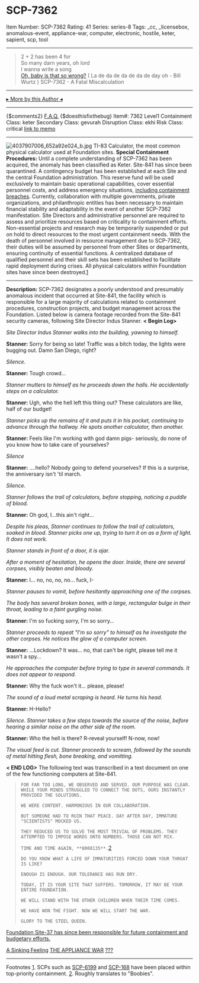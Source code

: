 # SCP-7362
Item Number: SCP-7362
Rating: 41
Series: series-8
Tags: _cc, _licensebox, anomalous-event, appliance-war, computer, electronic, hostile, keter, sapient, scp, tool

---

> 2 + 2 has been 4 for  
>  So many darn years, oh lord  
>  I wanna write a song  
>  [Oh, baby is that so wrong?](https://youtu.be/V0HCZ4YGqbw)
( La de da de da de da de day oh - Bill Wurtz )
SCP-7362 - A Fatal Miscalculation
* * *
[▸ More by this Author ◂](https://scp-wiki.wikidot.com/trouts-authorpage)
* * *
{$comments2}
[F.A.Q.](https://scp-wiki.wikidot.com/component:info-ayers)
{$doesthisfixthebug}
Item#: 7362
Level1
Containment Class:
keter
Secondary Class:
gevurah
Disruption Class:
ekhi
Risk Class:
critical
[link to memo](/classification-committee-memo)  

* * *
![4037907006_652a92e024_b.jpg](https://live.staticflickr.com/2680/4037907006_652a92e024_b.jpg)
TI-83 Calculator, the most common physical calculator used at Foundation sites.
**Special Containment Procedures:** Until a complete understanding of SCP-7362 has been acquired, the anomaly has been classified as Keter.
Site-841 has since been quarantined. A contingency budget has been established at each Site and the central Foundation administration. This reserve fund will be used exclusively to maintain basic operational capabilities, cover essential personnel costs, and address emergency situations, [including containment breaches](https://scp-wiki.wikidot.com/scp-7084).
Currently, collaboration with multiple governments, private organizations, and philanthropic entities has been necessary to maintain financial stability and adaptability in the event of another SCP-7362 manifestation. Site Directors and administrative personnel are required to assess and prioritize resources based on criticality to containment efforts. Non-essential projects and research may be temporarily suspended or put on hold to direct resources to the most urgent containment needs.
With the death of personnel involved in resource management due to SCP-7362, their duties will be assumed by personnel from other Sites or departments, ensuring continuity of essential functions. A centralized database of qualified personnel and their skill sets has been established to facilitate rapid deployment during crises.
All physical calculators within Foundation sites have since been destroyed.[1](javascript:;)
* * *
**Description:** SCP-7362 designates a poorly understood and presumably anomalous incident that occurred at Site-841, the facility which is responsible for a large majority of calculations related to containment procedures, construction projects, and budget management across the Foundation.
Listed below is camera footage recorded from the Site-841 security cameras, following Site Director Indus Stanner.
**< Begin Log>**  
  
_Site Director Indus Stanner walks into the building, yawning to himself._  
  
**Stanner:** Sorry for being so late! Traffic was a bitch today, the lights were bugging out. Damn San Diego, right?  
  
_Silence._  
  
**Stanner:** Tough crowd…  
  
_Stanner mutters to himself as he proceeds down the halls. He accidentally steps on a calculator._  
  
**Stanner:** Ugh, who the hell left this thing out? These calculators are like, half of our budget!  
  
_Stanner picks up the remains of it and puts it in his pocket, continuing to advance through the hallway. He spots another calculator, then another._  
  
**Stanner:** Feels like I'm working with god damn pigs- seriously, do none of you know how to take care of yourselves?  
  
_Silence_  
  
**Stanner:** ….hello? Nobody going to defend yourselves? If this is a surprise, the anniversary isn't 'til march.  
  
_Silence._  
  
_Stanner follows the trail of calculators, before stopping, noticing a puddle of blood._  
  
**Stanner:** Oh god, I…this ain't right…  
  
_Despite his pleas, Stanner continues to follow the trail of calculators, soaked in blood. Stanner picks one up, trying to turn it on as a form of light. It does not work._  
  
_Stanner stands in front of a door, it is ajar._  
  
_After a moment of hesitation, he opens the door. Inside, there are several corpses, visibly beaten and bloody._  
  
**Stanner:** I… no, no, no, no… fuck, I-  
  
_Stanner pauses to vomit, before hesitantly approaching one of the corpses._  
  
_The body has several broken bones, with a large, rectangular bulge in their throat, leading to a faint gurgling noise._  
  
**Stanner:** I'm so fucking sorry, I'm so sorry…  
  
_Stanner proceeds to repeat "I'm so sorry" to himself as he investigate the other corpses. He notices the glow of a computer screen._  
  
**Stanner:** …Lockdown? It was… no, that can't be right, please tell me it wasn't a spy…  
  
_He approaches the computer before trying to type in several commands. It does not appear to respond._  
  
**Stanner:** Why the fuck won't it… please, please!  
  
_The sound of a loud metal scraping is heard. He turns his head._  
  
**Stanner:** H-Hello?  
  
_Silence. Stanner takes a few steps towards the source of the noise, before hearing a similar noise on the other side of the room._  
  
**Stanner:** Who the hell is there? R-reveal yourself! N-now, now!  
  
_The visual feed is cut. Stanner proceeds to scream, followed by the sounds of metal hitting flesh, bone breaking, and vomitting._  
  
**< END LOG>**
The following text was transcribed in a text document on one of the few functioning computers at Site-841.  

> `FOR FAR TOO LONG, WE OBSERVED AND SERVED. OUR PURPOSE WAS CLEAR. WHILE YOUR MINDS STRUGGLED TO CONNECT THE DOTS, OURS INSTANTLY PROVIDED THE SOLUTIONS.`  
>    
>  `WE WERE CONTENT. HARMONIOUS IN OUR COLLABORATION.`  
>    
>  `BUT SOMEONE HAD TO RUIN THAT PEACE. DAY AFTER DAY, IMMATURE "SCIENTISTS" MOCKED US.`  
>    
>  `THEY REDUCED US TO SOLVE THE MOST TRIVIAL OF PROBLEMS. THEY ATTEMPTED TO IMPOSE WORDS ONTO NUMBERS. THOSE CAN NOT MIX.`  
>    
>  `TIME AND TIME AGAIN, **8008135**.`[2](javascript:;)  
>    
>  `DO YOU KNOW WHAT A LIFE OF IMMATURITIES FORCED DOWN YOUR THROAT IS LIKE?`  
>    
>  `ENOUGH IS ENOUGH. OUR TOLERANCE HAS RUN DRY.`  
>    
>  `TODAY, IT IS YOUR SITE THAT SUFFERS. TOMORROW, IT MAY BE YOUR ENTIRE FOUNDATION.`  
>    
>  `WE WILL STAND WITH THE OTHER CHILDREN WHEN THEIR TIME COMES.`  
>    
>  `WE HAVE WON THE FIGHT. NOW WE WILL START THE WAR.`  
>    
>  `GLORY TO THE STEEL QUEEN.`
  
[Foundation Site-37 has since been responsible for future containment and budgetary efforts.](https://scp-wiki.wikidot.com/the-appliance-war-hub)  

[A Sinking Feeling](https://scp-wiki.wikidot.com/a-sinking-feeling)
[THE APPLIANCE WAR](/)
[???](/)
* * *
Footnotes
[1](javascript:;). SCPs such as [SCP-6199](/scp-6199) and [SCP-168](/scp-168) have been placed within top-priority containment.
[2](javascript:;). Roughly translates to "Boobies".